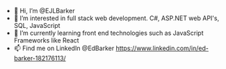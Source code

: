 - 👋 Hi, I’m @EJLBarker
- 👀 I’m interested in full stack web development. C#, ASP.NET web API's, SQL, JavaScript
- 🌱 I’m currently learning front end technologies such as JavaScript Frameworks like React
- 📫 Find me on LinkedIn @EdBarker https://www.linkedin.com/in/ed-barker-182176113/
